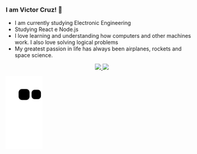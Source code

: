 ### I am Victor Cruz! 👋

- I am currently studying Electronic Engineering
- Studying React e Node.js
- I love learning and understanding how computers and other machines work. I also love solving logical problems
- My greatest passion in life has always been airplanes, rockets and space science.

<div align="center">
  <a href="https://github.com/VCOliver">
  <img height="180em" src="https://github-readme-stats.vercel.app/api?username=VCOliver&show_icons=true&theme=dark&include_all_commits=true&count_private=true"/>
  <img height="180em" src="https://github-readme-stats.vercel.app/api/top-langs/?username=VCOliver&layout=compact&langs_count=7&theme=dark"/>
</div>
  
<div>
  
  ![Snake animation](https://github.com/VCOliver/VCOliver/blob/output/github-contribution-grid-snake.svg)
  
</div>
